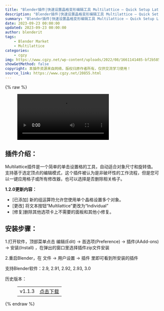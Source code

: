 ```yaml
---
title: "Blender插件|快速设置晶格变形编辑工具 Multilattice – Quick Setup Lattice Deformation v1.2.0"
description: "Blender插件|快速设置晶格变形编辑工具 Multilattice – Quick Setup Lattice Deformation v1.2.0"
summary: "Blender插件|快速设置晶格变形编辑工具 Multilattice – Quick Setup Lattice Deformation v1.2.0"
date: 2023-09-23 00:00:00
updated: 2023-09-23 00:00:00
author: blenderit
tags: 
    - Blender Market
    - Multilattice
categories:
    - cgzy
img: https://www.cgzy.net/wp-content/uploads/2022/08/1661141485-bf2b585aaeb7a04.jpg
showGetMethod: false
copyright: 本插件资源来自网络，版权归原作者所有，仅供交流学习使用！
source_link: https://www.cgzy.net/20855.html
---
```


{% raw %}
<figure class="wp-block-video aligncenter"><video controls src="https://cloud.video.taobao.com/play/u/717183932/p/1/e/6/t/1/374112278688.mp4"></video></figure><div class="wp-block-pandastudio-title"><div class="title_style_01"><h2 id="h2-0">插件介绍：</h2></div></div><p class="is-style-text-indent-2em">Multilattice插件是一个简单的单击设置格的工具，自动适合对象尺寸和旋转值。支持基于选定顶点的编辑模式，这个插件被认为是非破坏性的工作流程，但是您可以一键应用格子或所有修改器，也可以选择是否删除相关格子。</p><p><strong>1.2.0更新内容：</strong></p><ul>
<li>[已添加] 新的组运算符允许您使用单个晶格设置多个对象。</li>



<li>[更改] 将文本按钮“Multilattice”更改为“Individual”</li>



<li>[修复]删除其他选项卡上不需要的面板和其他小修复。</li>
</ul><div class="wp-block-pandastudio-title"><div class="title_style_01"><h2 id="h2-1">安装步骤：</h2></div></div><p>1.打开软件，顶部菜单点击 编辑(Edit) → 首选项(Preference) → 插件(AAdd-ons) → 安装(Install) ，在弹出的窗口里选择插件zip文件安装</p><p>2.重启Blender，在 文件 → 用户设置 → 插件 里即可看到所安装的插件</p><div class="wp-block-pandastudio-tips"><div class="tip success "><p>支持Blender软件：2.9, 2.91, 2.92, 2.93, 3.0</p>
</div></div><div class="wp-block-pandastudio-title"><div class="title_style_01"><p>历史版本：</p></div></div><figure class="wp-block-table has-medium-font-size"><table><tbody><tr><td>v1.1.3</td><td><a href="https://www.cgzy.net/go?_=def5232b1daHR0cHM6Ly9wYW4uYmFpZHUuY29tL3MvMUlJaF83aU84cVhtaFdsRnVRSXUxenc%2FcHdkPWQwazY%3D" target="_blank">点击下载</a></td></tr></tbody></table></figure>
<div style="display: none">cgzy</div>
{% endraw %}
